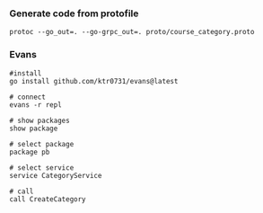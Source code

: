 ### Generate code from protofile

```shell
protoc --go_out=. --go-grpc_out=. proto/course_category.proto
```

### Evans

```shell
#install
go install github.com/ktr0731/evans@latest

# connect
evans -r repl

# show packages
show package

# select package
package pb

# select service
service CategoryService

# call
call CreateCategory
```